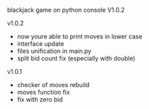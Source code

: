 blackjack game on python console V1.0.2

v1.0.2
- now youre able to print moves in lower case
- interface update
- files unification in main.py
- split bid count fix (especially with double)

v1.0.1
- checker of moves rebuild
- moves function fix
- fix with zero bid

